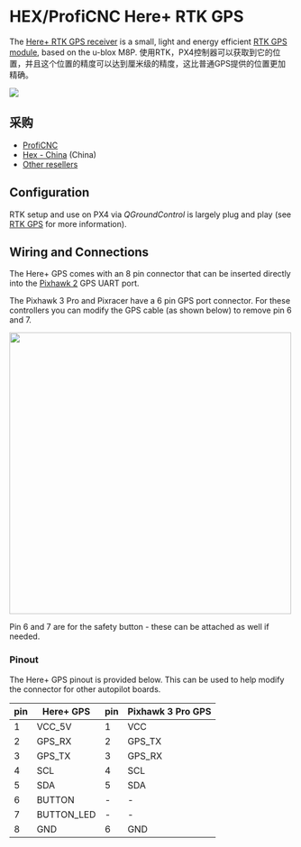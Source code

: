 # HEX/ProfiCNC Here+ RTK GPS

The [Here+ RTK GPS receiver](http://www.proficnc.com/content/12-here) is a small, light and energy efficient [RTK GPS module](../gps_compass/rtk_gps.md), based on the u-blox M8P. 使用RTK，PX4控制器可以获取到它的位置，并且这个位置的精度可以达到厘米级的精度，这比普通GPS提供的位置更加精确。

![](../../assets/hardware/gps/rtk_here_plus.jpg)

## 采购

* [ProfiCNC](http://www.proficnc.com/gps/77-gps-module.html)
* [Hex - China](http://www.hex.aero/shop/all/here-rtk-gnss-set/) (China)
* [Other resellers](http://www.proficnc.com/stores)

## Configuration

RTK setup and use on PX4 via *QGroundControl* is largely plug and play (see [RTK GPS](../advanced_features/rtk-gps.md) for more information).

## Wiring and Connections

The Here+ GPS comes with an 8 pin connector that can be inserted directly into the [Pixhawk 2](http://www.hex.aero/wp-content/uploads/2016/07/DRS_Pixhawk-2-17th-march-2016.pdf) GPS UART port.

The Pixhawk 3 Pro and Pixracer have a 6 pin GPS port connector. For these controllers you can modify the GPS cable (as shown below) to remove pin 6 and 7.

<img src="../../assets/hardware/gps/rtk_here_plug_gps_to_6pin_connector.jpg" width="500px" />

Pin 6 and 7 are for the safety button - these can be attached as well if needed.

### Pinout

The Here+ GPS pinout is provided below. This can be used to help modify the connector for other autopilot boards.

| pin | Here+ GPS  | pin | Pixhawk 3 Pro GPS |
| --- | ---------- | --- | ----------------- |
| 1   | VCC_5V     | 1   | VCC               |
| 2   | GPS_RX     | 2   | GPS_TX            |
| 3   | GPS_TX     | 3   | GPS_RX            |
| 4   | SCL        | 4   | SCL               |
| 5   | SDA        | 5   | SDA               |
| 6   | BUTTON     | -   | -                 |
| 7   | BUTTON_LED | -   | -                 |
| 8   | GND        | 6   | GND               |